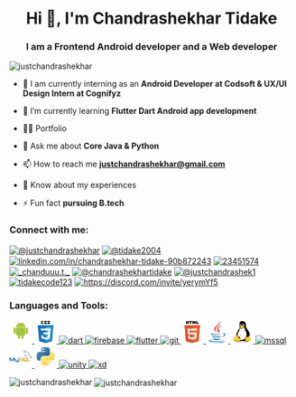 <h1 align="center">Hi 👋, I'm Chandrashekhar Tidake</h1>
<h3 align="center">I am a Frontend Android developer and a Web developer</h3>

<p align="left"> <img src="https://komarev.com/ghpvc/?username=justchandrashekhar&label=Profile%20views&color=0e75b6&style=flat" alt="justchandrashekhar" /> </p>

- 🔭 I am currently interning as an **Android Developer at Codsoft & UX/UI Design Intern at Cognifyz**

- 🌱 I’m currently learning **Flutter Dart Android app development**

- 👨‍💻 Portfolio [](int4o.vercel.app)

- 💬 Ask me about **Core Java & Python**

- 📫 How to reach me **justchandrashekhar@gmail.com**

- 📄 Know about my experiences [](Resume.pdf)

- ⚡ Fun fact **pursuing B.tech**

<h3 align="left">Connect with me:</h3>
<p align="left">
<a href="https://codepen.io/@justchandrashekhar" target="blank"><img align="center" src="https://raw.githubusercontent.com/rahuldkjain/github-profile-readme-generator/master/src/images/icons/Social/codepen.svg" alt="@justchandrashekhar" height="30" width="40" /></a>
<a href="https://twitter.com/@tidake2004" target="blank"><img align="center" src="https://raw.githubusercontent.com/rahuldkjain/github-profile-readme-generator/master/src/images/icons/Social/twitter.svg" alt="@tidake2004" height="30" width="40" /></a>
<a href="https://linkedin.com/in/linkedin.com/in/chandrashekhar-tidake-90b872243" target="blank"><img align="center" src="https://raw.githubusercontent.com/rahuldkjain/github-profile-readme-generator/master/src/images/icons/Social/linked-in-alt.svg" alt="linkedin.com/in/chandrashekhar-tidake-90b872243" height="30" width="40" /></a>
<a href="https://stackoverflow.com/users/23451574" target="blank"><img align="center" src="https://raw.githubusercontent.com/rahuldkjain/github-profile-readme-generator/master/src/images/icons/Social/stack-overflow.svg" alt="23451574" height="30" width="40" /></a>
<a href="https://instagram.com/_chanduuu.t._" target="blank"><img align="center" src="https://raw.githubusercontent.com/rahuldkjain/github-profile-readme-generator/master/src/images/icons/Social/instagram.svg" alt="_chanduuu.t._" height="30" width="40" /></a>
<a href="https://medium.com/@chandrashekhartidake" target="blank"><img align="center" src="https://raw.githubusercontent.com/rahuldkjain/github-profile-readme-generator/master/src/images/icons/Social/medium.svg" alt="@chandrashekhartidake" height="30" width="40" /></a>
<a href="https://www.hackerrank.com/@justchandrashek1" target="blank"><img align="center" src="https://raw.githubusercontent.com/rahuldkjain/github-profile-readme-generator/master/src/images/icons/Social/hackerrank.svg" alt="@justchandrashek1" height="30" width="40" /></a>
<a href="https://www.leetcode.com/tidakecode123" target="blank"><img align="center" src="https://raw.githubusercontent.com/rahuldkjain/github-profile-readme-generator/master/src/images/icons/Social/leet-code.svg" alt="tidakecode123" height="30" width="40" /></a>
<a href="https://discord.gg/https://discord.com/invite/yerymYf5" target="blank"><img align="center" src="https://raw.githubusercontent.com/rahuldkjain/github-profile-readme-generator/master/src/images/icons/Social/discord.svg" alt="https://discord.com/invite/yerymYf5" height="30" width="40" /></a>
</p>

<h3 align="left">Languages and Tools:</h3>
<p align="left"> <a href="https://developer.android.com" target="_blank" rel="noreferrer"> <img src="https://raw.githubusercontent.com/devicons/devicon/master/icons/android/android-original-wordmark.svg" alt="android" width="40" height="40"/> </a> <a href="https://www.w3schools.com/css/" target="_blank" rel="noreferrer"> <img src="https://raw.githubusercontent.com/devicons/devicon/master/icons/css3/css3-original-wordmark.svg" alt="css3" width="40" height="40"/> </a> <a href="https://dart.dev" target="_blank" rel="noreferrer"> <img src="https://www.vectorlogo.zone/logos/dartlang/dartlang-icon.svg" alt="dart" width="40" height="40"/> </a> <a href="https://firebase.google.com/" target="_blank" rel="noreferrer"> <img src="https://www.vectorlogo.zone/logos/firebase/firebase-icon.svg" alt="firebase" width="40" height="40"/> </a> <a href="https://flutter.dev" target="_blank" rel="noreferrer"> <img src="https://www.vectorlogo.zone/logos/flutterio/flutterio-icon.svg" alt="flutter" width="40" height="40"/> </a> <a href="https://git-scm.com/" target="_blank" rel="noreferrer"> <img src="https://www.vectorlogo.zone/logos/git-scm/git-scm-icon.svg" alt="git" width="40" height="40"/> </a> <a href="https://www.w3.org/html/" target="_blank" rel="noreferrer"> <img src="https://raw.githubusercontent.com/devicons/devicon/master/icons/html5/html5-original-wordmark.svg" alt="html5" width="40" height="40"/> </a> <a href="https://www.java.com" target="_blank" rel="noreferrer"> <img src="https://raw.githubusercontent.com/devicons/devicon/master/icons/java/java-original.svg" alt="java" width="40" height="40"/> </a> <a href="https://www.linux.org/" target="_blank" rel="noreferrer"> <img src="https://raw.githubusercontent.com/devicons/devicon/master/icons/linux/linux-original.svg" alt="linux" width="40" height="40"/> </a> <a href="https://www.microsoft.com/en-us/sql-server" target="_blank" rel="noreferrer"> <img src="https://www.svgrepo.com/show/303229/microsoft-sql-server-logo.svg" alt="mssql" width="40" height="40"/> </a> <a href="https://www.mysql.com/" target="_blank" rel="noreferrer"> <img src="https://raw.githubusercontent.com/devicons/devicon/master/icons/mysql/mysql-original-wordmark.svg" alt="mysql" width="40" height="40"/> </a> <a href="https://www.python.org" target="_blank" rel="noreferrer"> <img src="https://raw.githubusercontent.com/devicons/devicon/master/icons/python/python-original.svg" alt="python" width="40" height="40"/> </a> <a href="https://unity.com/" target="_blank" rel="noreferrer"> <img src="https://www.vectorlogo.zone/logos/unity3d/unity3d-icon.svg" alt="unity" width="40" height="40"/> </a> <a href="https://www.adobe.com/products/xd.html" target="_blank" rel="noreferrer"> <img src="https://cdn.worldvectorlogo.com/logos/adobe-xd.svg" alt="xd" width="40" height="40"/> </a> </p>

<p><img align="left" src="https://github-readme-stats.vercel.app/api/top-langs?username=justchandrashekhar&show_icons=true&locale=en&layout=compact" alt="justchandrashekhar" /></p>

<p>&nbsp;<img align="center" src="https://github-readme-stats.vercel.app/api?username=justchandrashekhar&show_icons=true&locale=en" alt="justchandrashekhar" /></p>
